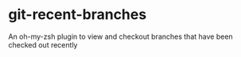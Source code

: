 # git-recent-branches
An oh-my-zsh plugin to view and checkout branches that have been checked out recently
